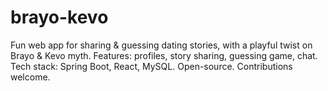 # brayo-kevo
 Fun web app for sharing &amp; guessing dating stories, with a playful twist on Brayo &amp; Kevo myth. Features: profiles, story sharing, guessing game, chat. Tech stack: Spring Boot, React, MySQL. Open-source. Contributions welcome.

